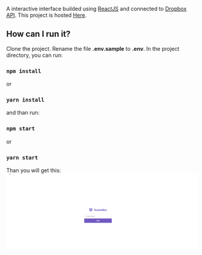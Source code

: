 A interactive interface builded using [ReactJS](https://pt-br.reactjs.org/docs/getting-started.html) and connected to [Dropbox API](https://github.com/bhct/dropbox-api).
This project is hosted [Here](https://dropbox-web.herokuapp.com/).

## How can I run it?

Clone the project. Rename the file **.env.sample** to **.env**.
In the project directory, you can run:

### `npm install`

or

### `yarn install`

and than run:

### `npm start`

or

### `yarn start`

Than you will get this:
![](src/assets/app.gif)
